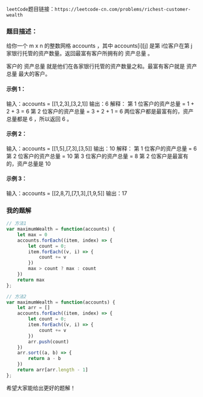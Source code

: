`leetCode`题目链接：`https://leetcode-cn.com/problems/richest-customer-wealth`

### 题目描述：

给你一个 m x n 的整数网格 accounts ，其中 accounts[i][j] 是第 i​​​​​​​​​​​​ 位客户在第 j 家银行托管的资产数量。返回最富有客户所拥有的 资产总量 。

客户的 资产总量 就是他们在各家银行托管的资产数量之和。最富有客户就是 资产总量 最大的客户。

#### 示例 1：

输入：accounts = [[1,2,3],[3,2,1]]
输出：6
解释：
第 1 位客户的资产总量 = 1 + 2 + 3 = 6
第 2 位客户的资产总量 = 3 + 2 + 1 = 6
两位客户都是最富有的，资产总量都是 6 ，所以返回 6 。

#### 示例 2：

输入：accounts = [[1,5],[7,3],[3,5]]
输出：10
解释：
第 1 位客户的资产总量 = 6
第 2 位客户的资产总量 = 10 
第 3 位客户的资产总量 = 8
第 2 位客户是最富有的，资产总量是 10

#### 示例 3：

输入：accounts = [[2,8,7],[7,1,3],[1,9,5]]
输出：17

### 我的题解

```js
// 方法1
var maximumWealth = function(accounts) {
    let max = 0
    accounts.forEach((item, index) => {
        let count = 0;
        item.forEach((v, i) => {
            count += v
        })
        max > count ? max : count
    })
    return max
};

// 方法2
var maximumWealth = function(accounts) {
    let arr = []
    accounts.forEach((item, index) => {
        let count = 0;
        item.forEach((v, i) => {
            count += v
        })
        arr.push(count)
    })
    arr.sort((a, b) => {
        return a - b
    })
    return arr[arr.length - 1]
};
```

希望大家能给出更好的题解！